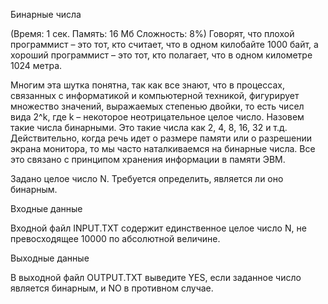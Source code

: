 Бинарные числа

(Время: 1 сек. Память: 16 Мб Сложность: 8%)
Говорят, что плохой программист – это тот, кто считает, что в одном килобайте 1000 байт, а хороший программист – это тот, кто полагает, что в одном километре 1024 метра.

Многим эта шутка понятна, так как все знают, что в процессах, связанных с информатикой и компьютерной техникой, фигурирует множество значений, выражаемых степенью двойки, то есть чисел вида 2^k, где k – некоторое неотрицательное целое число. Назовем такие числа бинарными. Это такие числа как 2, 4, 8, 16, 32 и т.д. Действительно, когда речь идет о размере памяти или о разрешении экрана монитора, то мы часто наталкиваемся на бинарные числа. Все это связано с принципом хранения информации в памяти ЭВМ.

Задано целое число N. Требуется определить, является ли оно бинарным.

Входные данные

Входной файл INPUT.TXT содержит единственное целое число N, не превосходящее 10000 по абсолютной величине.

Выходные данные

В выходной файл OUTPUT.TXT выведите YES, если заданное число является бинарным, и NO в противном случае.